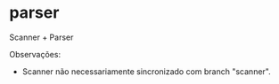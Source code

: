 # parser
Scanner + Parser

Observações:
  - Scanner não necessariamente sincronizado com branch "scanner".
